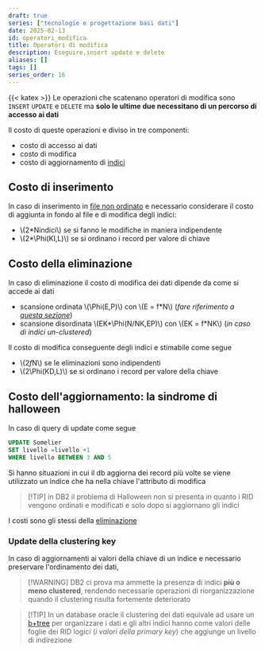 ```yaml
---
draft: true
series: ["tecnologie e progettazione basi dati"]
date: 2025-02-13
id: operatori_modifica
title: Operatori di modifica
description: Eseguire,insert update e delete
aliases: []
tags: []
series_order: 16
---
```


{{< katex >}}
Le operazioni che scatenano operatori di modifica sono `INSERT` `UPDATE` e `DELETE` ma **solo le ultime due necessitano di un percorso di accesso ai dati**

Il costo di queste operazioni e diviso in tre componenti:

- costo di accesso ai dati
- costo di modifica
- costo di aggiornamento di [indici](/tecnologie_basi_dati/indici)

## Costo di inserimento

In caso di inserimento in [file non ordinato](/tecnologie_basi_dati/gestione_disco#heap-file) e necessario considerare il costo di aggiunta in fondo al file  e di modifica degli indici:

- \\(2*Nindici\\) se si fanno le modifiche in maniera indipendente
- \\(2*\Phi(KI,L)\\) se si ordinano i record per valore di chiave

## Costo della eliminazione

In caso di eliminazione il costo di modifica dei dati dipende da come si accede ai dati

- scansione ordinata \\(\Phi(E,P)\\) con \\(E = f*N\\) (*fare riferimento a [questa sezione](/tecnologie_basi_dati/operatori_relazionali#stime-di-costo-di-un-operatore)*)
- scansione disordinata \\(EK*\Phi(N/NK,EP)\\) con \\(EK = f*NK\\) (*in caso di indici un-clustered*)

Il costo di modifica conseguente degli indici e stimabile come segue

- \\(2*f*N\\) se le eliminazioni sono indipendenti
- \\(2\Phi(KD,L)\\) se si ordinano i record per valore della chiave

## Costo dell'aggiornamento: la sindrome di halloween

In caso di query di update come segue

```sql
UPDATE Somelier
SET livello =livello +1
WHERE livello BETWEEN 3 AND 5
```

Si hanno situazioni in cui il db aggiorna dei record più volte se viene utilizzato un indice che ha nella chiave l'attributo di modifica

>[!TIP] in DB2 il problema di Halloween non si presenta in quanto i RID vengono ordinati e modificati e solo dopo si aggiornano gli indici

I costi sono gli stessi della [eliminazione](#costo-della-eliminazione)

### Update della clustering key

In caso di aggiornamenti ai valori della chiave di un indice e necessario preservare l'ordinamento dei dati,
>[!WARNING] DB2 ci prova ma ammette la presenza di indici **più o meno clustered**, rendendo necessarie operazioni di riorganizzazione quando il clustering risulta fortemente deteriorato

>[!TIP] In  un database oracle il clustering dei dati equivale ad usare un [b+tree](/tecnologie_basi_dati/b+tree) per organizzare i dati e gli altri indici hanno come valori delle foglie dei RID logici (*i valori della primary key*) che aggiunge un livello di indirezione
